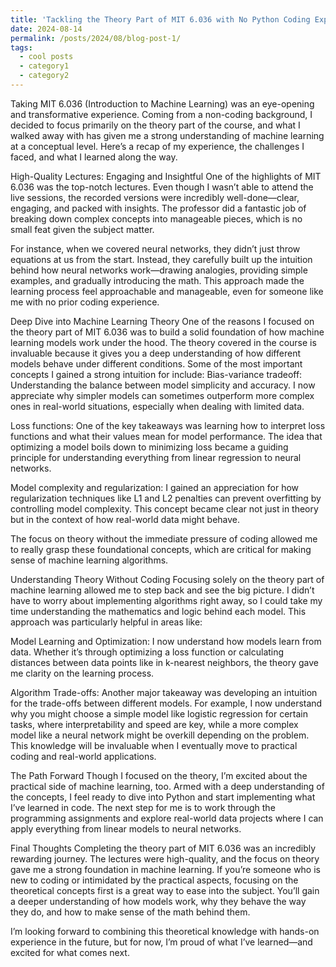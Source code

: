```yaml
---
title: 'Tackling the Theory Part of MIT 6.036 with No Python Coding Experience: A Personal Journey'
date: 2024-08-14
permalink: /posts/2024/08/blog-post-1/
tags:
  - cool posts
  - category1
  - category2
---
```


Taking MIT 6.036 (Introduction to Machine Learning) was an eye-opening and transformative experience. Coming from a non-coding background, I decided to focus primarily on the theory part of the course, and what I walked away with has given me a strong understanding of machine learning at a conceptual level. Here’s a recap of my experience, the challenges I faced, and what I learned along the way.

High-Quality Lectures: Engaging and Insightful
One of the highlights of MIT 6.036 was the top-notch lectures. Even though I wasn’t able to attend the live sessions, the recorded versions were incredibly well-done—clear, engaging, and packed with insights. The professor did a fantastic job of breaking down complex concepts into manageable pieces, which is no small feat given the subject matter.

For instance, when we covered neural networks, they didn’t just throw equations at us from the start. Instead, they carefully built up the intuition behind how neural networks work—drawing analogies, providing simple examples, and gradually introducing the math. This approach made the learning process feel approachable and manageable, even for someone like me with no prior coding experience.

Deep Dive into Machine Learning Theory
One of the reasons I focused on the theory part of MIT 6.036 was to build a solid foundation of how machine learning models work under the hood. The theory covered in the course is invaluable because it gives you a deep understanding of how different models behave under different conditions. Some of the most important concepts I gained a strong intuition for include:
Bias-variance tradeoff: Understanding the balance between model simplicity and accuracy. I now appreciate why simpler models can sometimes outperform more complex ones in real-world situations, especially when dealing with limited data.

Loss functions: One of the key takeaways was learning how to interpret loss functions and what their values mean for model performance. The idea that optimizing a model boils down to minimizing loss became a guiding principle for understanding everything from linear regression to neural networks.

Model complexity and regularization: I gained an appreciation for how regularization techniques like L1 and L2 penalties can prevent overfitting by controlling model complexity. This concept became clear not just in theory but in the context of how real-world data might behave.

The focus on theory without the immediate pressure of coding allowed me to really grasp these foundational concepts, which are critical for making sense of machine learning algorithms.

Understanding Theory Without Coding
Focusing solely on the theory part of machine learning allowed me to step back and see the big picture. I didn’t have to worry about implementing algorithms right away, so I could take my time understanding the mathematics and logic behind each model. This approach was particularly helpful in areas like:

Model Learning and Optimization: I now understand how models learn from data. Whether it’s through optimizing a loss function or calculating distances between data points like in k-nearest neighbors, the theory gave me clarity on the learning process.

Algorithm Trade-offs: Another major takeaway was developing an intuition for the trade-offs between different models. For example, I now understand why you might choose a simple model like logistic regression for certain tasks, where interpretability and speed are key, while a more complex model like a neural network might be overkill depending on the problem. This knowledge will be invaluable when I eventually move to practical coding and real-world applications.

The Path Forward
Though I focused on the theory, I’m excited about the practical side of machine learning, too. Armed with a deep understanding of the concepts, I feel ready to dive into Python and start implementing what I’ve learned in code. The next step for me is to work through the programming assignments and explore real-world data projects where I can apply everything from linear models to neural networks.

Final Thoughts
Completing the theory part of MIT 6.036 was an incredibly rewarding journey. The lectures were high-quality, and the focus on theory gave me a strong foundation in machine learning. If you’re someone who is new to coding or intimidated by the practical aspects, focusing on the theoretical concepts first is a great way to ease into the subject. You’ll gain a deeper understanding of how models work, why they behave the way they do, and how to make sense of the math behind them.

I’m looking forward to combining this theoretical knowledge with hands-on experience in the future, but for now, I’m proud of what I’ve learned—and excited for what comes next.
